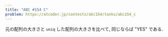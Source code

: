 ```yaml
---
title: "ABC #154 C"
problem: https://atcoder.jp/contests/abc154/tasks/abc154_c
---
```

元の配列の大きさと `uniq` した配列の大きさを比べて, 同じならば "YES" である.
